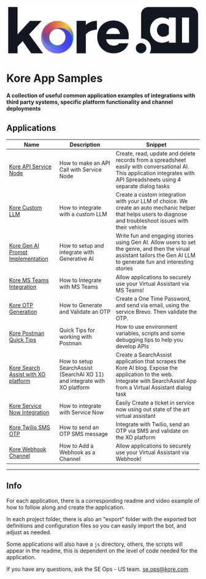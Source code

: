 ![kore logo](./assets/kore-logo.png)
# Kore App Samples 
#### A collection of useful common application examples of integrations with third party systems, specific platform functionality and channel deployments
## Applications 

| Name | Description | Snippet |
| ---- | ----------- | ------- |
| [Kore API Service Node](./kore-api-service-node) | How to make an API Call with Service Node | Create, read, update and delete records from a spreadsheet easily with conversational AI. This application integrates with API Spreadsheets using 4 separate dialog tasks |
| [Kore Custom LLM](./kore-custom-llm)| How to integrate with a custom LLM | Create a custom integration with your LLM of choice. We create an auto mechanic helper that helps users to diagnose and troubleshoot issues with their vehicle |
| [Kore Gen AI Prompt Implementation](./kore-genai-prompt-implementation) | How to setup and integrate with Generative AI | Write fun and engaging stories using Gen AI. Allow users to set the genre, and then the virual assistant tailors the Gen AI LLM to generate fun and interesting stories |
| [Kore MS Teams Integration](./kore-ms-teams) | How to Integrate with MS Teams | Allow applications to securely use your Virtual Assistant via MS Teams! |
| [Kore OTP Generation](./kore-otp-generation) | How to Generate and Validate an OTP | Create a One Time Password, and send via email, using the service Brevo. Then validate the OTP. |  
| [Kore Postman Quick Tips](./kore-postman-quick-tips) | Quick Tips for working with Postman | How to use environment variables, scripts and some debugging tips to help you develop APIs
| [Kore Search Assist with XO platform](./kore-search-assist-xo-platform) | How to setup SearchAssist (SearchAI XO 11) and integrate with XO platform | Create a SearchAssist application that scrapes the Kore AI blog. Expose the application to the web. Integrate with SearchAssist App from a Virtual Assistant dialog task |
| [Kore Service Now Integration](./kore-service-now-integration)| How to integrate with Service Now | Easily Create a ticket in service now using out state of the art virtual assistant|
| [Kore Twilio SMS OTP](./kore-twilio-sms)| How to send an OTP SMS message | Integrate with Twilio, send an OTP via SMS and validate on the XO platform |
| [Kore Webhook Channel](./kore-webhook-channel) | How to Add a Webhook as a Channel | Allow applications to securely use your Virtual Assistant via Webhook! |
----

## Info
For each application, there is a corresponding readme and video example of how to follow along and create the application.

In each project folder, there is also an "export" folder with the exported bot definitions and configuration files so you can easily import the bot, and adjust as needed.

Some applications will also have a `js` directory, others, the scripts will appear in the readme, this is dependent on the level of code needed for the application. 

If you have any questions, ask the SE Ops - US team. se.ops@kore.com
